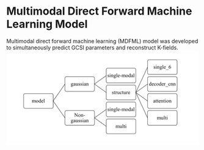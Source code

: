 # Multimodal Direct Forward Machine Learning Model<br />
Multimodal direct forward machine learning (MDFML) model was developed to simultaneously predict GCSI parameters and reconstruct K-fields.
![image](https://github.com/YanZhu200012/MDFML/blob/master/structure.png)


